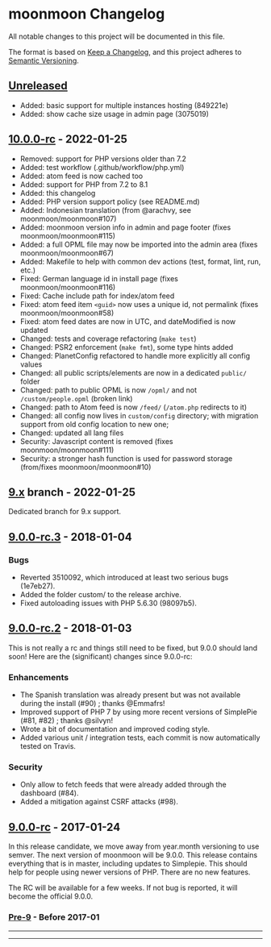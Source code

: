 # moonmoon Changelog

All notable changes to this project will be documented in this file.

The format is based on [Keep a Changelog](https://keepachangelog.com/en/1.0.0/),
and this project adheres to [Semantic Versioning](https://semver.org/spec/v2.0.0.html).



## [Unreleased]

- Added: basic support for multiple instances hosting (849221e)
- Added: show cache size usage in admin page (3075019)


## [10.0.0-rc] - 2022-01-25

- Removed: support for PHP versions older than 7.2
- Added: test workflow (.github/workflow/php.yml)
- Added: atom feed is now cached too
- Added: support for PHP from 7.2 to 8.1
- Added: this changelog
- Added: PHP version support policy (see README.md)
- Added: Indonesian translation (from @arachvy, see moonmoon/moonmoon#107)
- Added: moonmoon version info in admin and page footer (fixes moonmoon/moonmoon#115)
- Added: a full OPML file may now be imported into the admin area (fixes moonmoon/moonmoon#67)
- Added: Makefile to help with common dev actions (test, format, lint, run, etc.)
- Fixed: German language id in install page (fixes moonmoon/moonmoon#116)
- Fixed: Cache include path  for index/atom feed
- Fixed: atom feed item `<guid>` now uses a unique id, not permalink (fixes moonmoon/moonmoon#58)
- Fixed: atom feed dates are now in UTC, and dateModified is now updated
- Changed: tests and coverage refactoring (`make test`)
- Changed: PSR2 enforcement (`make fmt`), some type hints added
- Changed: PlanetConfig refactored to handle more explicitly all config values
- Changed: all public scripts/elements are now in a dedicated `public/` folder
- Changed: path to public OPML is now `/opml/` and not `/custom/people.opml` (broken link)
- Changed: path to Atom feed is now `/feed/` (`/atom.php` redirects to it)
- Changed: all config now lives in `custom/config` directory;
  with migration support from old config location to new one;
- Changed: updated all lang files
- Security: Javascript content is removed (fixes moonmoon/moonmoon#111)
- Security: a stronger hash function is used for password storage (from/fixes moonmoon/moonmoon#10)


## [9.x] branch - 2022-01-25

Dedicated branch for 9.x support.

## [9.0.0-rc.3] - 2018-01-04

### Bugs

* Reverted 3510092, which introduced at least two serious bugs (1e7eb27).
* Added the folder custom/ to the release archive.
* Fixed autoloading issues with PHP 5.6.30 (98097b5).


## [9.0.0-rc.2] - 2018-01-03

This is not really a rc and things still need to be fixed, but 9.0.0 should land soon!
Here are the (significant) changes since 9.0.0-rc:

### Enhancements

* The Spanish translation was already present but was not available during the install (#90) ; thanks @Emmafrs!
* Improved support of PHP 7 by using more recent versions of SimplePie (#81, #82) ; thanks @silvyn!
* Wrote a bit of documentation and improved coding style.
* Added various unit / integration tests, each commit is now automatically tested on Travis.

### Security

* Only allow to fetch feeds that were already added through the dashboard (#84).
* Added a mitigation against CSRF attacks (#98).


## [9.0.0-rc] - 2017-01-24

In this release candidate, we move away from year.month versioning to use semver.
The next version of moonmoon will be 9.0.0.
This release contains everything that is in master, including updates to Simplepie.
This should help for people using newer versions of PHP. There are no new features.

The RC will be available for a few weeks. If not bug is reported, it will become the official 9.0.0.


### [Pre-9] - Before 2017-01

---

[Unreleased]: https://github.com/rdalverny/moonmoon/compare/10.0.0-rc...HEAD
[10.0.0-rc]: https://github.com/rdalverny/moonmoon/releases/tag/10.0.0-rc
[9.x]: https://github.com/rdalverny/moonmoon/tree/9.x
[9.0.0-rc.3]: https://github.com/moonmoon/moonmoon/compare/9.0.0-rc.2...9.0.0-rc.3
[9.0.0-rc.2]: https://github.com/moonmoon/moonmoon/compare/9.0.0-rc...9.0.0-rc.2
[9.0.0-rc]: https://github.com/moonmoon/moonmoon/releases/tag/9.0.0-rc
[Pre-9]: https://github.com/moonmoon/moonmoon/compare/ec4326e4bab52c558d1f2564ab2fa0545f81b071...23267b401439199a8bf3d5c9733f70d5d0e3d3d1

---